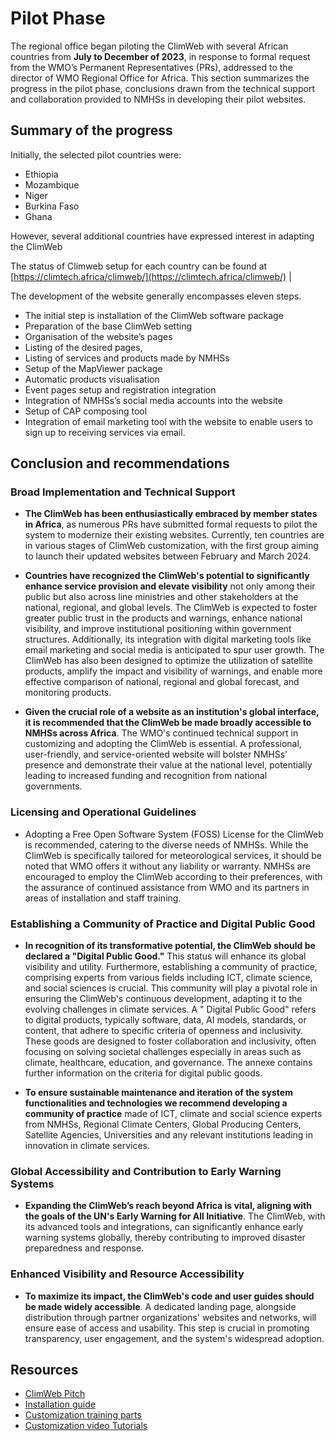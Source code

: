 # Pilot Phase

The regional office began piloting the ClimWeb with several African countries from **July to December of 2023**, in response
to formal request from the WMO’s Permanent Representatives (PRs), addressed to the director of WMO Regional Office for
Africa. This section summarizes the progress in the pilot phase, conclusions drawn from the technical support and
collaboration provided to NMHSs in developing their pilot websites.

## Summary of the progress

Initially, the selected pilot countries were:

- Ethiopia
- Mozambique
- Niger
- Burkina Faso
- Ghana

However, several additional countries have expressed interest in adapting the ClimWeb

The status of Climweb setup for each country can be found at [https://climtech.africa/climweb/](https://climtech.africa/climweb/)
                                                              |

The development of the website generally encompasses eleven steps.

- The initial step is installation of the ClimWeb software package
- Preparation of the base ClimWeb setting
- Organisation of the website’s pages
- Listing of the desired pages,
- Listing of services and products made by NMHSs
- Setup of the MapViewer package
- Automatic products visualisation
- Event pages setup and registration integration
- Integration of NMHSs’s social media accounts into the website
- Setup of CAP composing tool
- Integration of email marketing tool with the website to enable users to sign up to receiving services via email.


## Conclusion and recommendations

### Broad Implementation and Technical Support

- **The ClimWeb has been enthusiastically embraced by member states in Africa**, as numerous PRs have submitted formal
  requests to pilot the system to modernize their existing websites. Currently, ten countries are in various stages of
  ClimWeb customization, with the first group aiming to launch their updated websites between February and March 2024.

- **Countries have recognized the ClimWeb's potential to significantly enhance service provision and elevate
  visibility**
  not only among their public but also across line ministries and other stakeholders at the national, regional, and
  global levels. The ClimWeb is expected to foster greater public trust in the products and warnings, enhance national
  visibility, and improve institutional positioning within government structures. Additionally, its integration with
  digital marketing tools like email marketing and social media is anticipated to spur user growth. The ClimWeb has also
  been designed to optimize the utilization of satellite products, amplify the impact and visibility of warnings, and
  enable more effective comparison of national, regional and global forecast, and monitoring products.

- **Given the crucial role of a website as an institution's global interface, it is recommended that the ClimWeb be made
  broadly accessible to NMHSs across Africa**. The WMO's continued technical support in customizing and adopting the ClimWeb
  is essential. A professional, user-friendly, and service-oriented website will bolster NMHSs' presence and demonstrate
  their value at the national level, potentially leading to increased funding and recognition from national governments.

### Licensing and Operational Guidelines

- Adopting a Free Open Software System (FOSS) License for the ClimWeb is recommended, catering to the diverse needs of
  NMHSs. While the ClimWeb is specifically tailored for meteorological services, it should be noted that WMO offers it
  without any liability or warranty. NMHSs are encouraged to employ the ClimWeb according to their preferences, with the
  assurance of continued assistance from WMO and its partners in areas of installation and staff training.

### Establishing a Community of Practice and Digital Public Good

- **In recognition of its transformative potential, the ClimWeb should be declared a "Digital Public Good."** This status
  will enhance its global visibility and utility. Furthermore, establishing a community of practice, comprising experts
  from various fields including ICT, climate science, and social sciences is crucial. This community will play a pivotal
  role in ensuring the ClimWeb's continuous development, adapting it to the evolving challenges in climate services. A "
  Digital Public Good" refers to digital products, typically software, data, AI models, standards, or content, that
  adhere to specific criteria of openness and inclusivity. These goods are designed to foster collaboration and
  inclusivity, often focusing on solving societal challenges especially in areas such as climate, healthcare, education,
  and governance. The annexe contains further information on the criteria for digital public goods.

- **To ensure sustainable maintenance and iteration of the system functionalities and technologies we recommend
  developing a community of practice** made of ICT, climate and social science experts from NMHSs, Regional Climate
  Centers, Global Producing Centers, Satellite Agencies, Universities and any relevant institutions leading in
  innovation in climate services.

### Global Accessibility and Contribution to Early Warning Systems

- **Expanding the ClimWeb’s reach beyond Africa is vital, aligning with the goals of the UN's Early Warning for All
  Initiative**. The ClimWeb, with its advanced tools and integrations, can significantly enhance early warning systems
  globally, thereby contributing to improved disaster preparedness and response.

### Enhanced Visibility and Resource Accessibility

- **To maximize its impact, the ClimWeb's code and user guides should be made widely accessible**. A dedicated landing page,
  alongside distribution through partner organizations' websites and networks, will ensure ease of access and usability.
  This step is crucial in promoting transparency, user engagement, and the system's widespread adoption.

## Resources

- [ClimWeb Pitch](https://wmoomm-my.sharepoint.com/:b:/g/personal/gochieng_wmo_int/EWTk5L0QQ1dAmg3XFvdTzbQBdUjD4kvdQyDV_Dnm7DrVFQ)
- [Installation guide](https://github.com/wmo-raf/nmhs-cms-init)
- [Customization training parts](https://wmoomm-my.sharepoint.com/:b:/g/personal/gochieng_wmo_int/EXeqk659MglNsoNABgpku-UBa2HZFZj56WxUMYQEY58jeg)
- [Customization video Tutorials](https://wmoomm-my.sharepoint.com/:f:/g/personal/gochieng_wmo_int/Eg92KovWP0xBm3P8coKyX6IBrQDlTXsqirP1uUCDi-yfhQ)

